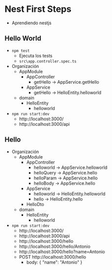 # Nest First Steps

- Aprendiendo nestjs

## Hello World

- `npm test`
  - Ejecuta los tests
  - `src\app.controller.spec.ts`
- Organización
  - AppModule
    - AppController
      - getHello -> AppService.getHello
    - AppService
      - getHello -> HelloEntity.helloworld
  - domain
    - HelloEntity
      - helloworld
- `npm run start:dev`
  - http://localhost:3000/
  - http://localhost:3000/api

## Hello

- Organización
  - AppModule
    - AppController
      - helloworld -> AppService.helloworld
      - helloQuery -> AppService.hello
      - helloParam -> AppService.hello
      - helloBody -> AppService.hello
    - AppService
      - helloworld -> HelloEntity.helloworld
      - hello -> HelloEntity.hello
    - HelloDto
  - domain
    - HelloEntity
      - helloworld
- `npm run start:dev`
  - http://localhost:3000/
  - http://localhost:3000/api
  - http://localhost:3000/hello
  - http://localhost:3000/hello/Antonio
  - http://localhost:3000/hello?name=Antonio
  - POST http://localhost:3000/hello
    - body: { "name": "Antonio" }